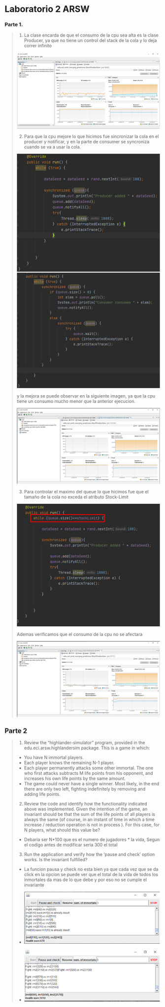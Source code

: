 # Laboratorio 2 ARSW

### Parte 1.
>1. La clase encarda de que el consumo de la cpu sea alta es la clase Producer,
>ya que no tiene un control del stack de la cola y lo deja correr infinito
> 
>   ![](img/EjecucionInicial.png)
>
>2. Para que la cpu mejore lo que hicimos fue sincronizar la cola en el producer y notificar,
>y en la parte de consumer se syncroniza cuando se va a usar la cola.
>
>   ![](img/MejoracpuProducer.png)
>   ![](img/MejoracpuConsumer.png)
>
>y la mejora se puede observar en la siguiente imagen, ya que la cpu tiene un consumo 
>mucho menor que la anterior ejecucion.
>
>   ![](img/MejoradecpuvisualVM.png)
>
>3. Para controlar el maximo del queue lo que hicimos fue que el tamaño de la cola no exceda el atributo Stock-Limit
>
>   ![](img/LimiteMaximo.png)
>
>Ademas verificamos que el consumo de la cpu no se afectara 
>
>   ![](img/10.png)
>
## Parte 2
>
>1. Review the “highlander-simulator” program, provided in the edu.eci.arsw.highlandersim package. This is a game in which:
>
>   - You have N immortal players. 
>   - Each player knows the remaining N-1 player.
>   - Each player permanently attacks some other immortal. The one who first attacks subtracts M life points from his opponent, and increases his own life points by the same amount. 
>   - The game could never have a single winner. Most likely, in the end there are only two left, fighting indefinitely by removing and adding life points. 
>2. Review the code and identify how the functionality indicated above was implemented. Given the intention of the game, an invariant should be that the sum of the life points of all players is always the same (of course, in an instant of time in which a time increase / reduction operation is not in process ). For this case, for N players, what should this value be?
>
>   - Debaria ser N*100 que es el numero de jugadores * la vida, Segun el codigo antes de modificar seria 300 el total 
>3. Run the application and verify how the ‘pause and check’ option works. Is the invariant fulfilled?
>   - La funcion pausa y check no esta bien ya que cada vez que se da click en la opcion se puede ver que el total de la vida de todos los inmortales da mas de lo que debe y por eso no se cumple el invariante
>
>   - ![](img/Inm1antesdemodi.png)
>   - ![](img/Inm2antesdemodi.png)
>
>